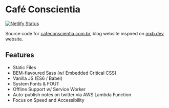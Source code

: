 # Café Conscientia

[![Netlify Status](https://api.netlify.com/api/v1/badges/cb69a266-c4ab-4309-8203-f5c8562c7b20/deploy-status)](https://app.netlify.com/sites/cafeconscientia/deploys)

Source code for [cafeconscientia.com.br](https://cafeconscientia.com.br), blog website inspired on [mxb.dev](https://mxb.dev) website.  

## Features

* Static Files
* BEM-flavoured Sass (w/ Embedded Critical CSS)
* Vanilla JS (ES6 / Babel)
* System Fonts & FOUT
* Offline Support w/ Service Worker
* Auto-publish notes on twitter via AWS Lambda Function
* Focus on Speed and Accessibility
